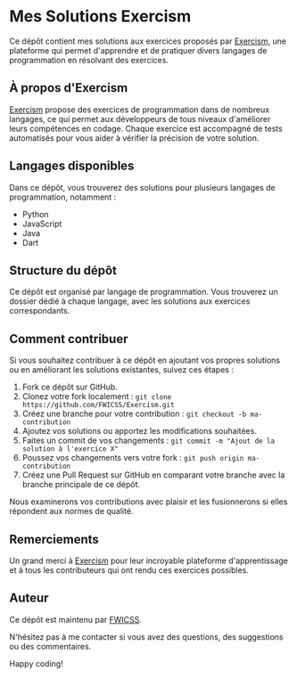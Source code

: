 # Mes Solutions Exercism

Ce dépôt contient mes solutions aux exercices proposés par [Exercism](https://exercism.io/), une plateforme qui permet d'apprendre et de pratiquer divers langages de programmation en résolvant des exercices.

## À propos d'Exercism

[Exercism](https://exercism.io/) propose des exercices de programmation dans de nombreux langages, ce qui permet aux développeurs de tous niveaux d'améliorer leurs compétences en codage. Chaque exercice est accompagné de tests automatisés pour vous aider à vérifier la précision de votre solution.

## Langages disponibles

Dans ce dépôt, vous trouverez des solutions pour plusieurs langages de programmation, notamment :

- Python
- JavaScript
- Java
- Dart

## Structure du dépôt

Ce dépôt est organisé par langage de programmation. Vous trouverez un dossier dédié à chaque langage, avec les solutions aux exercices correspondants.


## Comment contribuer

Si vous souhaitez contribuer à ce dépôt en ajoutant vos propres solutions ou en améliorant les solutions existantes, suivez ces étapes :

1. Fork ce dépôt sur GitHub.
2. Clonez votre fork localement : `git clone https://github.com/FWICSS/Exercism.git`
3. Créez une branche pour votre contribution : `git checkout -b ma-contribution`
4. Ajoutez vos solutions ou apportez les modifications souhaitées.
5. Faites un commit de vos changements : `git commit -m "Ajout de la solution à l'exercice X"`
6. Poussez vos changements vers votre fork : `git push origin ma-contribution`
7. Créez une Pull Request sur GitHub en comparant votre branche avec la branche principale de ce dépôt.

Nous examinerons vos contributions avec plaisir et les fusionnerons si elles répondent aux normes de qualité.

## Remerciements

Un grand merci à [Exercism](https://exercism.io/) pour leur incroyable plateforme d'apprentissage et à tous les contributeurs qui ont rendu ces exercices possibles.

## Auteur

Ce dépôt est maintenu par [FWICSS](https://github.com/FWICSS).

N'hésitez pas à me contacter si vous avez des questions, des suggestions ou des commentaires.

Happy coding!
